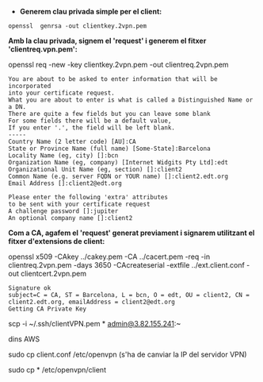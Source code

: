* **Generem clau privada simple per el client:**
```
openssl  genrsa -out clientkey.2vpn.pem
```

**Amb la clau privada, signem el 'request' i generem el fitxer 'clientreq.vpn.pem':**

openssl req -new -key clientkey.2vpn.pem -out clientreq.2vpn.pem

```
You are about to be asked to enter information that will be incorporated
into your certificate request.
What you are about to enter is what is called a Distinguished Name or a DN.
There are quite a few fields but you can leave some blank
For some fields there will be a default value,
If you enter '.', the field will be left blank.
-----
Country Name (2 letter code) [AU]:CA
State or Province Name (full name) [Some-State]:Barcelona
Locality Name (eg, city) []:bcn
Organization Name (eg, company) [Internet Widgits Pty Ltd]:edt
Organizational Unit Name (eg, section) []:client2
Common Name (e.g. server FQDN or YOUR name) []:client2.edt.org
Email Address []:client2@edt.org

Please enter the following 'extra' attributes
to be sent with your certificate request
A challenge password []:jupiter
An optional company name []:client2
```

**Com a CA, agafem el 'request' generat previament i signarem utilitzant el fitxer d'extensions de client:**

openssl x509 -CAkey ../cakey.pem -CA ../cacert.pem -req -in clientreq.2vpn.pem -days 3650 -CAcreateserial -extfile ../ext.client.conf -out clientcert.2vpn.pem

```
Signature ok
subject=C = CA, ST = Barcelona, L = bcn, O = edt, OU = client2, CN = client2.edt.org, emailAddress = client2@edt.org
Getting CA Private Key
```

scp -i ~/.ssh/clientVPN.pem * admin@3.82.155.241:~

dins AWS

sudo cp client.conf /etc/openvpn    (s'ha de canviar la IP del servidor VPN)

sudo cp * /etc/openvpn/client








